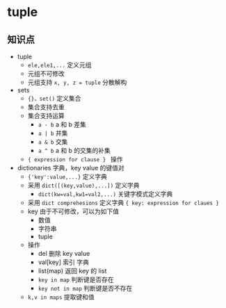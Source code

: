 # tuple

## 知识点
* tuple
  * `ele,ele1,...` 定义元组 
  * 元组不可修改
  * 元组支持 `x, y, z = tuple` 分散解构
* sets
  * `{}，set()` 定义集合
  * 集合支持去重
  * 集合支持运算
    * `a - b` a 和 b 差集
    * `a | b` 并集 
    * `a & b` 交集 
    * `a ^ b` a 和 b 的交集的补集
  * `{ expression for clause } ` 操作
* dictionaries 字典，key value 的键值对
  * `{'key':value,...}` 定义字典
  * 采用 `dict([(key,value),...])` 定义字典
    * `dict(kw=val,kw1=val2,...)` 关键字模式定义字典
  * 采用 `dict comprehesions` 定义字典 `{ key: expression for claues }`
  * key 由于不可修改，可以为如下值
    * 数值
    * 字符串
    * tuple
  * 操作
    * del 删除 key value
    * val[key] 索引 字典
    * list(map) 返回 key 的 list
    * `key in map` 判断键是否存在
    * `key not in map` 判断键是否不存在
  * `k,v in maps` 提取键和值
 